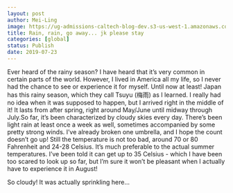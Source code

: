 ```yaml
---
layout: post
author: Mei-Ling
image: https://ug-admissions-caltech-blog-dev.s3-us-west-1.amazonaws.com/old_pictures/caltech_as_it_happens/6a0105349b8251970b0240a4be3326200b.jpg
title: Rain, rain, go away... jk please stay
categories: [global]
status: Publish
date: 2019-07-23
---
```


Ever heard of the rainy season? I have heard that it’s very common in certain parts of the world. However, I lived in America all my life, so I never had the chance to see or experience it for myself. Until now at least! Japan has this rainy season, which they call Tsuyu (梅雨) as I learned. I really had no idea when it was supposed to happen, but I arrived right in the middle of it! It lasts from after spring, right around May/June until midway through July.So far, it’s been characterized by cloudy skies every day. There’s been light rain at least once a week as well, sometimes accompanied by some pretty strong winds. I’ve already broken one umbrella, and I hope the count doesn’t go up! Still the temperature is not too bad, around 70 or 80 Fahrenheit and 24-28 Celsius. It’s much preferable to the actual summer temperatures. I’ve been told it can get up to 35 Celsius - which I have been too scared to look up so far, but I’m sure it won’t be pleasant when I actually have to experience it in August!

<div class="photo-caption caption-xid-6a0105349b8251970b0240a4be3326200b" id="caption-xid-6a0105349b8251970b0240a4be3326200b">So cloudy! It was actually sprinkling here...

